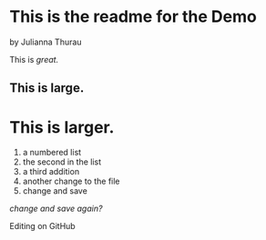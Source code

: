 This is the readme for the Demo
===============================

by Julianna Thurau

This is *great.*

## This is large.
# This is larger.

1. a numbered list
2. the second in the list
3. a third addition
4. another change to the file
5. change and save

*change and save again?*

Editing on GitHub
